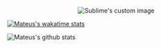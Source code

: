 
<p align="center">
 <img src="https://i.ibb.co/1bZKndc/Geom-trico-Anivers-rio-de-40-Anos-Capa-para-Facebook.png" alt="Sublime's custom image"/>
</p>


[![Mateus's wakatime stats](https://github-readme-stats.vercel.app/api/wakatime?username=iteusDS)](https://github.com/iteusDS/github-readme-stats)

![Mateus's github stats](https://github-readme-stats.vercel.app/api?username=iteusDS&show_icons=true&theme=radical)
